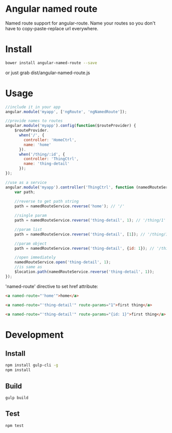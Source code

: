 Angular named route
===========================
Named route support for angular-route. Name your routes so you don't have to copy-paste-replace url everywhere.
# Install

```sh 
bower install angular-named-route --save
```

or just grab dist/angular-named-route.js

# Usage

```javascript
//include it in your app
angular.module('myapp', ['ngRoute', 'ngNamedRoute']);

//provide names to routes
angular.module('myapp').config(function($routeProvider) {
    $routeProvider.
      when('/', {
        controller: 'HomeCtrl',
        name: 'home'
      }).
      when('/thing/:id', {
        controller: 'ThingCtrl',
        name: 'thing-detail'
      });
});

//use as a service
angular.module('myapp').controller('ThingCtrl', function (namedRouteService, $location) {
    var path;
    
    //reverse to get path string
    path = namedRouteService.reverse('home'); // '/'

    //single param
    path = namedRouteService.reverse('thing-detail', 1); // '/thing/1'

    //param list
    path = namedRouteService.reverse('thing-detail', [1]); // '/thing/1'

    //param object
    path = namedRouteService.reverse('thing-detail', {id: 1}); // '/thing/1'

    //open immediately
    namedRouteService.open('thing-detail', 1);
    //is same as
    $location.path(namedRouteService.reverse('thing-detail', 1));
});
```

'named-route' directive to set href attribute:
```html
<a named-route="'home'">home</a>

<a named-route="'thing-detail'" route-params="1">first thing</a>

<a named-route="'thing-detail'" route-params="{id: 1}">first thing</a>
```

# Development

## Install

```sh
npm install gulp-cli -g
npm install
```

## Build

```sh
gulp build
```

## Test

```sh
npm test
```